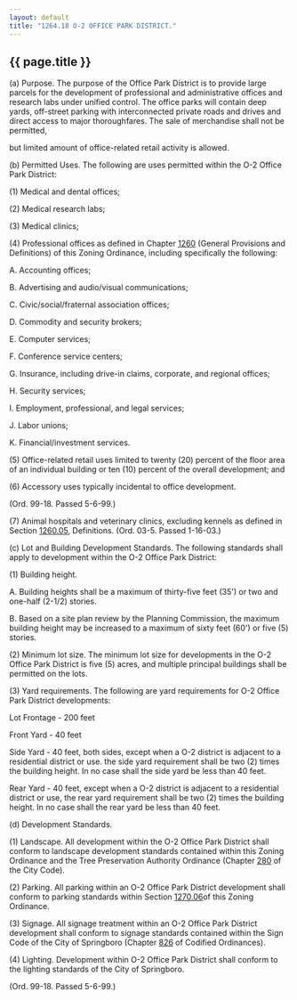 ```yaml
---
layout: default 
title: "1264.18 O-2 OFFICE PARK DISTRICT."
---
```


{{ page.title }}
----------------

​(a) Purpose. The purpose of the Office Park District is to provide
large parcels for the development of professional and administrative
offices and research labs under unified control. The office parks will
contain deep yards, off-street parking with interconnected private roads
and drives and direct access to major thoroughfares. The sale of
merchandise shall not be permitted,

but limited amount of office-related retail activity is allowed.

​(b) Permitted Uses. The following are uses permitted within the O-2
Office Park District:

​(1) Medical and dental offices;

​(2) Medical research labs;

​(3) Medical clinics;

​(4) Professional offices as defined in Chapter [1260](4c764b58.html)
(General Provisions and Definitions) of this Zoning Ordinance, including
specifically the following:

A. Accounting offices;

B. Advertising and audio/visual communications;

C. Civic/social/fraternal association offices;

D. Commodity and security brokers;

E. Computer services;

F. Conference service centers;

G. Insurance, including drive-in claims, corporate, and regional
offices;

H. Security services;

I. Employment, professional, and legal services;

J. Labor unions;

K. Financial/investment services.

​(5) Office-related retail uses limited to twenty (20) percent of the
floor area of an individual building or ten (10) percent of the overall
development; and

​(6) Accessory uses typically incidental to office development.

(Ord. 99-18. Passed 5-6-99.)

​(7) Animal hospitals and veterinary clinics, excluding kennels as
defined in Section [1260.05](4c942bd2.html), Definitions. (Ord. 03-5.
Passed 1-16-03.)

​(c) Lot and Building Development Standards. The following standards
shall apply to development within the O-2 Office Park District:

​(1) Building height.

A. Building heights shall be a maximum of thirty-five feet (35') or two
and one-half (2-1/2) stories.

B. Based on a site plan review by the Planning Commission, the maximum
building height may be increased to a maximum of sixty feet (60') or
five (5) stories.

​(2) Minimum lot size. The minimum lot size for developments in the O-2
Office Park District is five (5) acres, and multiple principal buildings
shall be permitted on the lots.

​(3) Yard requirements. The following are yard requirements for O-2
Office Park District developments:

Lot Frontage - 200 feet

Front Yard - 40 feet

Side Yard - 40 feet, both sides, except when a O-2 district is adjacent
to a residential district or use. the side yard requirement shall be two
(2) times the building height. In no case shall the side yard be less
than 40 feet.

Rear Yard - 40 feet, except when a O-2 district is adjacent to a
residential district or use, the rear yard requirement shall be two (2)
times the building height. In no case shall the rear yard be less than
40 feet.

​(d) Development Standards.

​(1) Landscape. All development within the O-2 Office Park District
shall conform to landscape development standards contained within this
Zoning Ordinance and the Tree Preservation Authority Ordinance (Chapter
[280](190dab57.html) of the City Code).

​(2) Parking. All parking within an O-2 Office Park District development
shall conform to parking standards within Section
[1270.06](50e9959d.html)of this Zoning Ordinance.

​(3) Signage. All signage treatment within an O-2 Office Park District
development shall conform to signage standards contained within the Sign
Code of the City of Springboro (Chapter [826](39f755a4.html) of Codified
Ordinances).

​(4) Lighting. Development within O-2 Office Park District shall conform
to the lighting standards of the City of Springboro.

(Ord. 99-18. Passed 5-6-99.)
